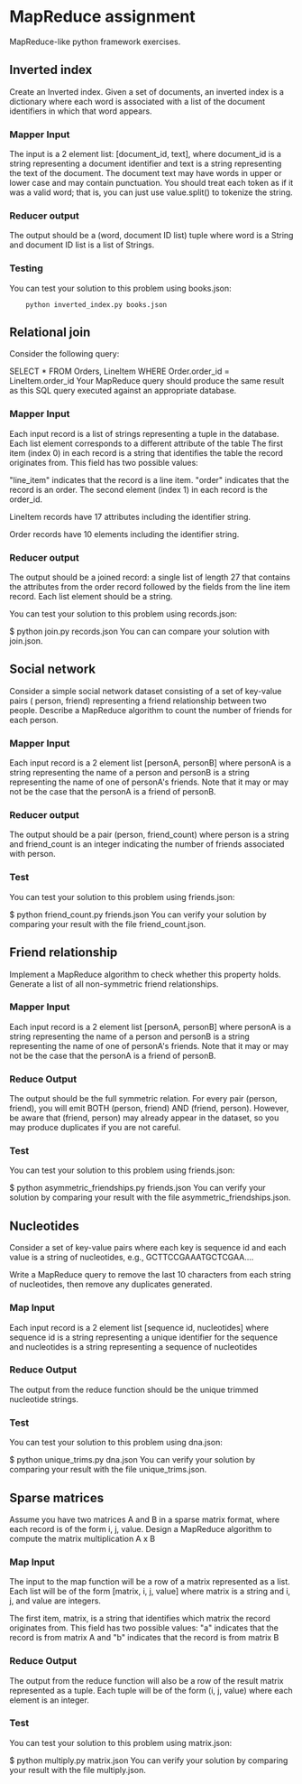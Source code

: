 MapReduce assignment
====================
MapReduce-like python framework exercises.

Inverted index
---------------------

Create an Inverted index. Given a set of 
documents, an inverted index is a dictionary 
where each word is associated with a list of 
the document identifiers in which that word 
appears.

### Mapper Input

The input is a 2 element list: 
[document_id, text], where document_id is a 
string representing a document identifier 
and text is a string representing the text 
of the document. The document text may have 
words in upper or lower case and may contain 
punctuation. You should treat each token 
as if it was a valid word; that is, you can just use value.split() to tokenize the string.

### Reducer output

The output should be a (word, document ID list) tuple where word is a String and document ID list is a list of Strings.

### Testing
You can test your solution to this problem using books.json:

        python inverted_index.py books.json


Relational join
----------------

Consider the following query:

SELECT * 
FROM Orders, LineItem 
WHERE Order.order_id = LineItem.order_id
Your MapReduce query should produce the 
same result as this SQL query executed 
against an appropriate database.

### Mapper Input

Each input record is a list of strings 
representing a tuple in the database. Each
 list element corresponds to a different 
 attribute of the table
The first item (index 0) in each record is a
 string that identifies the table the record originates from. This field has two 
 possible values:

"line_item" indicates that the record is a line item.
"order" indicates that the record is an order.
The second element (index 1) in each record is the order_id.

LineItem records have 17 attributes including the identifier string.

Order records have 10 elements including the identifier string.

### Reducer output

The output should be a joined record: a 
single list of length 27 that contains the 
attributes from the order record followed by 
the fields from the line item record. Each 
list element should be a string.

You can test your solution to this problem 
using records.json:

$ python join.py records.json
You can can compare your solution with join.json.


Social network
---------------
Consider a simple social network dataset 
consisting of a set of key-value pairs (
person, friend) representing a friend 
relationship between two people. Describe a 
MapReduce algorithm to count the number of 
friends for each person.

### Mapper Input

Each input record is a 2 element list 
[personA, personB] where personA is a string 
representing the name of a person and 
personB is a string representing the name of 
one of personA's friends. Note that it may 
or may not be the case that the personA is a 
friend of personB.

### Reducer output

The output should be a pair 
(person, friend_count) where person is a 
string and friend_count is an integer 
indicating the number of friends associated 
with person.

### Test

You can test your solution to this problem 
using friends.json:

$ python friend_count.py friends.json
You can verify your solution by comparing 
your result with the file friend_count.json.

Friend relationship
--------------------

Implement a MapReduce 
algorithm to check whether this property 
holds. Generate a list of all non-symmetric 
friend relationships.

### Mapper Input

Each input record is a 2 element list 
[personA, personB] where personA is a string 
representing the name of a person and 
personB is a string representing the name of 
one of personA's friends. Note that it may 
or may not be the case that the personA is a 
friend of personB.

### Reduce Output

The output should be the full symmetric 
relation. For every pair (person, friend), 
you will emit BOTH (person, friend) AND 
(friend, person). However, be aware that 
(friend, person) may already appear in the 
dataset, so you may produce duplicates if 
you are not careful.

### Test

You can test your solution to this problem 
using friends.json:

$ python asymmetric_friendships.py friends.json
You can verify your solution by comparing your result with the file asymmetric_friendships.json.


Nucleotides
------------

Consider a set of key-value pairs where each 
key is sequence id and each value is a 
string of nucleotides, e.g., 
GCTTCCGAAATGCTCGAA....

Write a MapReduce query to remove the last 
10 characters from each string of 
nucleotides, then remove any duplicates 
generated.

### Map Input
Each input record is a 2 element list 
[sequence id, nucleotides] where sequence id 
is a string representing a unique identifier 
for the sequence and nucleotides is a string 
representing a sequence of nucleotides

### Reduce Output
The output from the reduce function should 
be the unique trimmed nucleotide strings.


### Test
You can test your solution to this problem 
using dna.json:

$ python unique_trims.py dna.json
You can verify your solution by comparing 
your result with the file unique_trims.json.


Sparse matrices
-----------------

Assume you have two matrices A and B in a 
sparse matrix format, where each record is 
of the form i, j, value. Design a MapReduce 
algorithm to compute the matrix 
multiplication A x B

### Map Input
The input to the map function will be a row 
of a matrix represented as a list. Each list 
will be of the form [matrix, i, j, value] 
where matrix is a string and i, j, and value 
are integers.


The first item, matrix, is a string that 
identifies which matrix the record 
originates from. This field has two possible 
values: "a" indicates that the record is 
from matrix A and "b" indicates that the 
record is from matrix B

### Reduce Output
The output from the reduce function will 
also be a row of the result matrix 
represented as a tuple. Each tuple will be 
of the form (i, j, value) where each element 
is an integer.


### Test

You can test your solution to this problem 
using matrix.json:

$ python multiply.py matrix.json
You can verify your solution by comparing 
your result with the file multiply.json.

